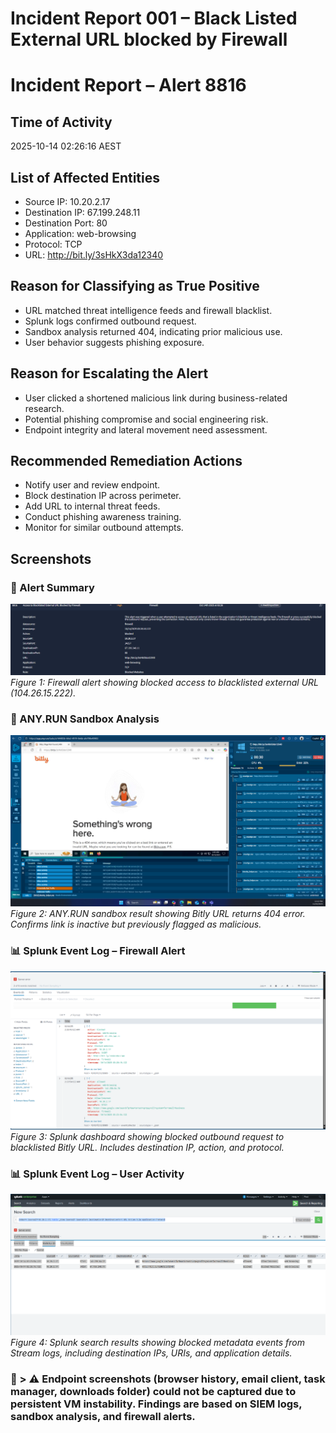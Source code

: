 # Incident Report 001 – Black  Listed External URL blocked by Firewall

# Incident Report – Alert 8816

## Time of Activity
2025-10-14 02:26:16 AEST

## List of Affected Entities
- Source IP: 10.20.2.17
- Destination IP: 67.199.248.11
- Destination Port: 80
- Application: web-browsing
- Protocol: TCP
- URL: http://bit.ly/3sHkX3da12340

## Reason for Classifying as True Positive
- URL matched threat intelligence feeds and firewall blacklist.
- Splunk logs confirmed outbound request.
- Sandbox analysis returned 404, indicating prior malicious use.
- User behavior suggests phishing exposure.

## Reason for Escalating the Alert
- User clicked a shortened malicious link during business-related research.
- Potential phishing compromise and social engineering risk.
- Endpoint integrity and lateral movement need assessment.

## Recommended Remediation Actions
- Notify user and review endpoint.
- Block destination IP across perimeter.
- Add URL to internal threat feeds.
- Conduct phishing awareness training.
- Monitor for similar outbound attempts.

## Screenshots

### 🔔 Alert Summary
![Alert Summary](screenshots/001.00.png)
*Figure 1: Firewall alert showing blocked access to blacklisted external URL (104.26.15.222).*

### 🧪 ANY.RUN Sandbox Analysis 
![Any.Run](screenshots/001.10.png)
*Figure 2: ANY.RUN sandbox result showing Bitly URL returns 404 error. Confirms link is inactive but previously flagged as malicious.*

### 📊 Splunk Event Log – Firewall Alert
![Splunk Firewall](screenshots/001.20.png)
*Figure 3: Splunk dashboard showing blocked outbound request to blacklisted Bitly URL. Includes destination IP, action, and protocol.*

### 📊 Splunk Event Log – User Activity 
![Splunk User Activity](screenshots/001.30.png)
*Figure 4: Splunk search results showing blocked metadata events from Stream logs, including destination IPs, URIs, and application details.*

### 📧 > ⚠️ Endpoint screenshots (browser history, email client, task manager, downloads folder) could not be captured due to persistent VM instability. Findings are based on SIEM logs, sandbox analysis, and firewall alerts.


